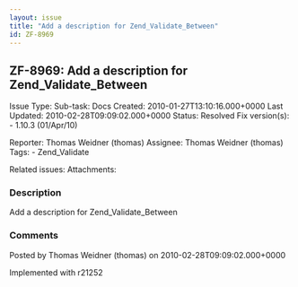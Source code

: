 ```yaml
---
layout: issue
title: "Add a description for Zend_Validate_Between"
id: ZF-8969
---
```


ZF-8969: Add a description for Zend\_Validate\_Between
------------------------------------------------------

 Issue Type: Sub-task: Docs Created: 2010-01-27T13:10:16.000+0000 Last Updated: 2010-02-28T09:09:02.000+0000 Status: Resolved Fix version(s): - 1.10.3 (01/Apr/10)
 
 Reporter:  Thomas Weidner (thomas)  Assignee:  Thomas Weidner (thomas)  Tags: - Zend\_Validate
 
 Related issues: 
 Attachments: 
### Description

Add a description for Zend\_Validate\_Between

 

 

### Comments

Posted by Thomas Weidner (thomas) on 2010-02-28T09:09:02.000+0000

Implemented with r21252

 

 